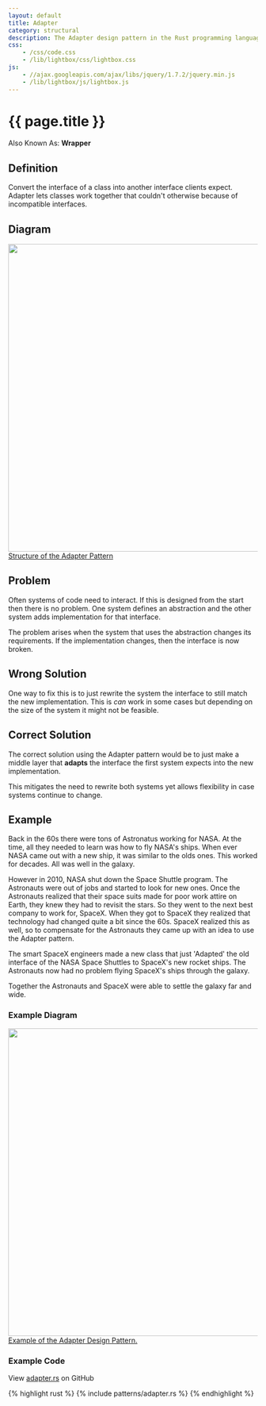 ```yaml
---
layout: default
title: Adapter
category: structural
description: The Adapter design pattern in the Rust programming language with example.
css:
    - /css/code.css
    - /lib/lightbox/css/lightbox.css
js:
    - //ajax.googleapis.com/ajax/libs/jquery/1.7.2/jquery.min.js
    - /lib/lightbox/js/lightbox.js
---
```


{{ page.title }}
================

Also Known As: **Wrapper**

## Definition

Convert the interface of a class into another interface clients expect.
Adapter lets classes work together that couldn't otherwise because of
incompatible interfaces.

## Diagram

<div class="gallery medium">
    <a href="{{ site.url }}/img/adapter-structure.png" rel="lightbox"
    title="Structure of the Adapter Pattern">
        <img src="{{ site.url }}/img/adapter-structure.png" width="620">
        <span>Structure of the Adapter Pattern</span>
    </a>
</div>

## Problem

Often systems of code need to interact. If this is designed from the start then
there is no problem. One system defines an abstraction and the other system
adds implementation for that interface.

The problem arises when the system that uses the abstraction changes its
requirements. If the implementation changes, then the interface is now broken.

## Wrong Solution

One way to fix this is to just rewrite the system the interface to still match
the new implementation. This is *can* work in some cases but depending on the
size of the system it might not be feasible.

## Correct Solution

The correct solution using the Adapter pattern would be to just make a middle
layer that **adapts** the interface the first system expects into the new
implementation.

This mitigates the need to rewrite both systems yet allows flexibility in case
systems continue to change.

## Example

Back in the 60s there were tons of Astronatus working for NASA. At the
time, all they needed to learn was how to fly NASA's ships. When ever NASA
came out with a new ship, it was similar to the olds ones. This worked for
decades. All was well in the galaxy.

However in 2010, NASA shut down the Space Shuttle program. The Astronauts
were out of jobs and started to look for new ones. Once the Astronauts realized
that their space suits made for poor work attire on Earth, they knew they had to
revisit the stars. So they went to the next best company to work for, SpaceX.
When they got to SpaceX they realized that technology had changed quite a bit
since the 60s. SpaceX realized this as well, so to compensate for the Astronauts
they came up with an idea to use the Adapter pattern.

The smart SpaceX engineers made a new class that just 'Adapted' the old
interface of the NASA Space Shuttles to SpaceX's new rocket ships. The
Astronauts now had no problem flying SpaceX's ships through the galaxy.

Together the Astronauts and SpaceX were able to settle the galaxy far
and wide.

### Example Diagram

<div class="gallery medium">
    <a href="{{ site.url }}/img/adapter-example.png" rel="lightbox" title="Example of the Adapter Design Pattern.">
        <img src="{{ site.url }}/img/adapter-example.png" width="620">
        <span>Example of the Adapter Design Pattern.</span>
    </a>
</div>

### Example Code

View [adapter.rs][github] on GitHub

{% highlight rust %}
{% include patterns/adapter.rs %}
{% endhighlight %}

[github]: https://github.com/jdavis/rust-design-patterns/blob/master/patterns/adapter.rs

